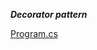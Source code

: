 ***Decorator pattern***

[Program.cs](https://github.com/iRcane/Decorator/blob/master/Decorator/Decorator/Program.cs)
